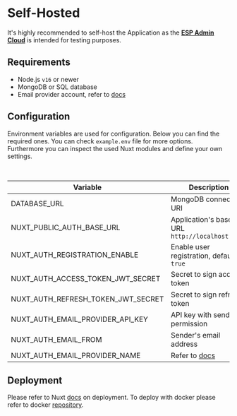 # Self-Hosted

It's highly recommended to self-host the Application as the [**ESP Admin Cloud**](https://esp-admin-app.bg.tn) is intended for testing purposes.

## Requirements

- Node.js `v16` or newer
- MongoDB or SQL database
- Email provider account, refer to [docs](https://nuxt-auth.bg.tn/configuration/email)

## Configuration

Environment variables are used for configuration. Below you can find the required ones. You can check `example.env` file for more options. Furthermore you can inspect the used Nuxt modules and define your own settings.

<br>

| **Variable**                       | **Description**                                              |
| ---------------------------------- | ------------------------------------------------------------ |
| DATABASE_URL                       | MongoDB connection URI                                       |
| NUXT_PUBLIC_AUTH_BASE_URL          | Application's base URL `http://localhost:3000`               |
| NUXT_AUTH_REGISTRATION_ENABLE      | Enable user registration, default `true`                     |
| NUXT_AUTH_ACCESS_TOKEN_JWT_SECRET  | Secret to sign access token                                  |
| NUXT_AUTH_REFRESH_TOKEN_JWT_SECRET | Secret to sign refresh token                                 |
| NUXT_AUTH_EMAIL_PROVIDER_API_KEY   | API key with send permission                                 |
| NUXT_AUTH_EMAIL_FROM               | Sender's email address                                       |
| NUXT_AUTH_EMAIL_PROVIDER_NAME      | Refer to [docs](https://nuxt-auth.bg.tn/configuration/email) |

## Deployment

Please refer to Nuxt [docs](https://nuxt.com/docs/getting-started/deployment) on deployment. To deploy with docker please refer to docker [repository](https://github.com/esp-admin/docker).
